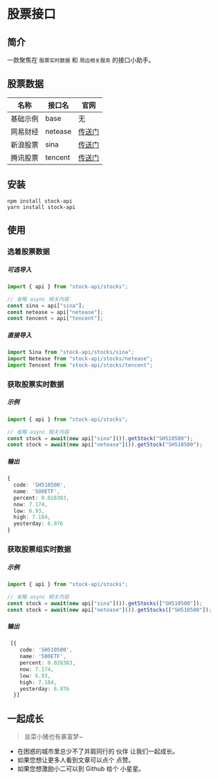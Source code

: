 # 股票接口

## 简介

一款聚焦在 `股票实时数据` 和 `周边相关服务` 的接口小助手。

## 股票数据

| 名称 | 接口名 | 官网 |
| --- | --- | --- |
| 基础示例 | base | 无 |
| 网易财经 | netease | [传送门](https://money.163.com/) |
| 新浪股票 | sina | [传送门](https://finance.sina.com.cn/) |
| 腾讯股票 | tencent | [传送门](http://gu.qq.com/) |

## 安装

```shell
npm install stock-api
yarn install stock-api
```

## 使用

### 选着股票数据

##### 可选导入

```typescript
import { api } from "stock-api/stocks";

// 省略 async 相关内容
const sina = api["sina"];
const netease = api["netease"];
const tencent = api["tencent"];
```

##### 直接导入

```typescript
import Sina from "stock-api/stocks/sina";
import Netease from "stock-api/stocks/netease";
import Tencent from "stock-api/stocks/tencent";
```

### 获取股票实时数据

##### 示例

```typescript
import { api } from "stock-api/stocks";

// 省略 async 相关内容
const stock = await(new api["sina"]()).getStock("SH510500");
const stock = await(new api["netease"]()).getStock("SH510500");
```

##### 输出

```typescript
{
  code: 'SH510500',
  name: '500ETF',
  percent: 0.028383,
  now: 7.174,
  low: 6.93,
  high: 7.184,
  yesterday: 6.976
}
```

### 获取股票组实时数据

##### 示例

```typescript
import { api } from "stock-api/stocks";

// 省略 async 相关内容
const stock = await(new api["sina"]()).getStocks(["SH510500"]);
const stock = await(new api["netease"]()).getStocks(["SH510500"]);
```

##### 输出

```typescript
 [{
    code: 'SH510500',
    name: '500ETF',
    percent: 0.028383,
    now: 7.174,
    low: 6.93,
    high: 7.184,
    yesterday: 6.976
  }]
```



## 一起成长

> 韭菜小猪也有暴富梦~

- 在困惑的城市里总少不了并肩同行的 伙伴 让我们一起成长。
- 如果您想让更多人看到文章可以点个 点赞。
- 如果您想激励小二可以到 Github 给个 小星星。
